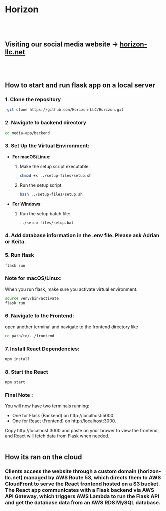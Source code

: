 # Horizon
<br/><br/>
## Visiting our social media website -> [horizon-llc.net](https://horizon-llc.net/)

<br/><br/>  
## How to start and run flask app on a local server

### 1. Clone the repository
```bash
 git clone https://github.com/Horizon-LLC/Horizon.git
 ```
### 2. Navigate to backend directory
 ```bash
cd media-app/backend
```
### 3. Set Up the Virtual Environment:
   - **For macOS/Linux**:
     1. Make the setup script executable:
        ```bash
        chmod +x ../setup-files/setup.sh
        ```
     2. Run the setup script:
        ```bash
        bash ../setup-files/setup.sh
        ```

   - **For Windows**:
     1. Run the setup batch file:
        ```bash
        ../setup-files/setup.bat
        ```
### 4. Add database information in the .env file. Please ask Adrian or Keita. 
### 5. Run flask
```bash
flask run
```
### Note for macOS/Linux:
When you run flask, make sure you activate virtual environment.
```bash
source venv/bin/activate
flask run
```

### 6. Navigate to the Frontend:
open another terminal and navigate to the frontend directory like 
```bash
cd path/to/../frontend
```

### 7.  Install React Dependencies:
```bash
npm install
```

### 8. Start the React
```bash
npm start
```

### Final Note :
You will now have two terminals running:
* One for Flask (Backend) on http://localhost:5000.
* One for React (Frontend) on http://localhost:3000.

Copy http://localhost:3000 and paste on your brower to view the frontend, and React will fetch data from Flask when needed.
<br/><br/> 

## How its ran on the cloud 

### Clients access the website through a custom domain (horizon-llc.net) managed by AWS Route 53, which directs them to AWS CloudFront to serve the React frontend hosted on a S3 bucket. The React app communicates with a Flask backend via AWS API Gateway, which triggers AWS Lambda to run the Flask API and get the database data from an AWS RDS MySQL database.


